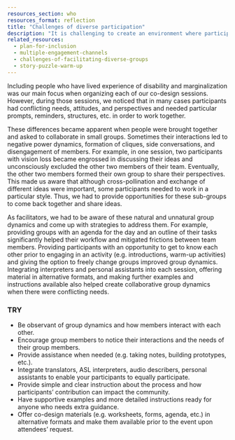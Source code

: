 ```yaml
---
resources_section: who
resources_format: reflection
title: "Challenges of diverse participation"
description: "It is challenging to create an environment where participants with diverse needs can collaborate."
related_resources:
  - plan-for-inclusion
  - multiple-engagement-channels
  - challenges-of-facilitating-diverse-groups
  - story-puzzle-warm-up
---
```


Including people who have lived experience of disability and marginalization was our main focus when organizing each of our co-design sessions. However, during those sessions, we noticed that in many cases participants had conflicting needs, attitudes, and perspectives and needed particular prompts, reminders, structures, etc. in order to work together.


These differences became apparent when people were brought together and asked to collaborate in small groups. Sometimes their interactions led to negative power dynamics, formation of cliques, side conversations, and disengagement of members. For example, in one session, two participants with vision loss became engrossed in discussing their ideas and unconsciously excluded the other two members of their team. Eventually, the other two members formed their own group to share their perspectives. This made us aware that although cross-pollination and exchange of different ideas were important, some participants needed to work in a particular style. Thus, we had to provide opportunities for these sub-groups to come back together and share ideas. 


As facilitators, we had to be aware of these natural and unnatural group dynamics and come up with strategies to address them. For example, providing groups with an agenda for the day and an outline of their tasks significantly helped their workflow and mitigated frictions between team members. Providing participants with an opportunity to get to know each other prior to engaging in an activity (e.g. introductions, warm-up activities) and giving the option to freely change groups improved group dynamics. Integrating interpreters and personal assistants into each session, offering material in alternative formats, and making further examples and instructions available also helped create collaborative group dynamics when there were conflicting needs.

### TRY

- Be observant of group dynamics and how members interact with each other. 
- Encourage group members to notice their interactions and the needs of their group members.
- Provide assistance when needed (e.g. taking notes, building prototypes, etc.).
- Integrate translators, ASL interpreters, audio describers, personal assistants to enable your participants to equally participate.
- Provide simple and clear instruction about the process and how participants’ contribution can impact the community.
- Have supportive examples and more detailed instructions ready for anyone who needs extra guidance.
- Offer co-design materials (e.g. worksheets, forms, agenda, etc.) in alternative formats and make them available prior to the event upon attendees’ request.